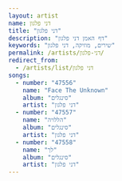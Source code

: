 ```yaml
---
layout: artist
name: דני פלגון
title: "דני פלגון"
description: "דף האמן דני פלגון"
keywords: "שירים, מוזיקה, דני פלגון"
permalink: /artists/דני-פלגון/
redirect_from:
  - /artists/list/דני פלגון
songs:
  - number: "47556"
    name: "Face The Unknown"
    album: "סינגלים"
    artist: "דני פלגון"
  - number: "47557"
    name: "הללויה"
    album: "סינגלים"
    artist: "דני פלגון"
  - number: "47558"
    name: "לך"
    album: "סינגלים"
    artist: "דני פלגון"
---
```

